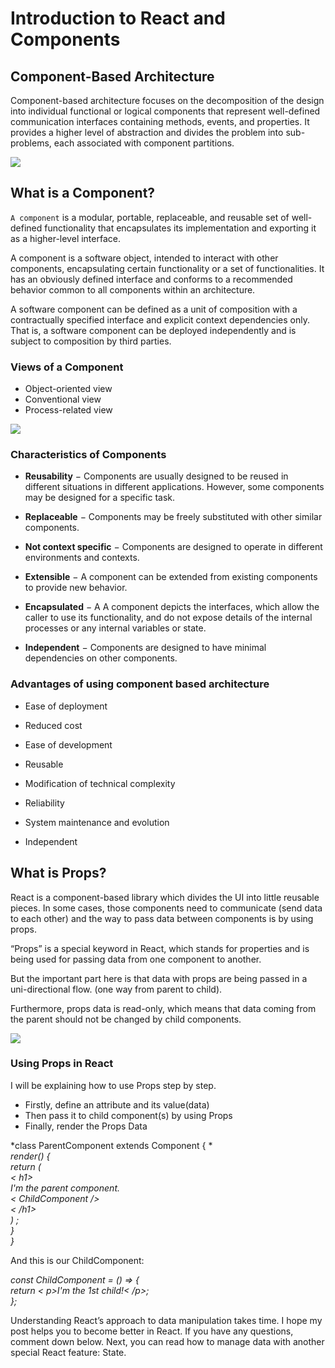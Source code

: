#  Introduction to React and Components  

## Component-Based Architecture
Component-based architecture focuses on the decomposition of the design into individual functional or logical components that represent well-defined communication interfaces containing methods, events, and properties. It provides a higher level of abstraction and divides the problem into sub-problems, each associated with component partitions.

![](https://hackernoon.com/hn-images/1*HSisLuifMO6KbLfPOKtLow.jpeg)

## What is a Component?
`A component` is a modular, portable, replaceable, and reusable set of well-defined functionality that encapsulates its implementation and exporting it as a higher-level interface.

A component is a software object, intended to interact with other components, encapsulating certain functionality or a set of functionalities. It has an obviously defined interface and conforms to a recommended behavior common to all components within an architecture.

A software component can be defined as a unit of composition with a contractually specified interface and explicit context dependencies only. That is, a software component can be deployed independently and is subject to composition by third parties.  

### Views of a Component
* Object-oriented view
* Conventional view
* Process-related view  

![](https://www.edureka.co/blog/wp-content/uploads/2017/08/UI-Tree.png)
### Characteristics of Components
* **Reusability** − Components are usually designed to be reused in different situations in different applications. However, some components may be designed for a specific task.

* **Replaceable** − Components may be freely substituted with other similar components.

* **Not context specific** − Components are designed to operate in different environments and contexts.

* **Extensible** − A component can be extended from existing components to provide new behavior.

* **Encapsulated** − A A component depicts the interfaces, which allow the caller to use its functionality, and do not expose details of the internal processes or any internal variables or state.

* **Independent** − Components are designed to have minimal dependencies on other components.  

### Advantages of using component based architecture
* Ease of deployment 

* Reduced cost 

* Ease of development 

* Reusable

* Modification of technical complexity 

* Reliability 

* System maintenance and evolution 

* Independent  


## What is Props?
React is a component-based library which divides the UI into little reusable pieces. In some cases, those components need to communicate (send data to each other) and the way to pass data between components is by using props.

“Props” is a special keyword in React, which stands for properties and is being used for passing data from one component to another.

But the important part here is that data with props are being passed in a uni-directional flow. (one way from parent to child).

Furthermore, props data is read-only, which means that data coming from the parent should not be changed by child components.  

![](https://miro.medium.com/max/1138/1*27LtOtFyJe7MguQkNcZQjQ.png)
### Using Props in React
I will be explaining how to use Props step by step.
* Firstly, define an attribute and its value(data)
* Then pass it to child component(s) by using Props
* Finally, render the Props Data  

*class ParentComponent extends Component {  *  
  *render() {*  
   *return (*    
      *< h1>*    
       *I'm the parent component.*  
        *< ChildComponent />*  
      *< /h1>*  
    *) ;*  
  *}*  
*}*  

And this is our ChildComponent:

*const ChildComponent = () => {*  
  *return < p>I'm the 1st child!< /p>;*   
*};*    

Understanding React’s approach to data manipulation takes time. I hope my post helps you to become better in React. If you have any questions, comment down below. Next, you can read how to manage data with another special React feature: State.